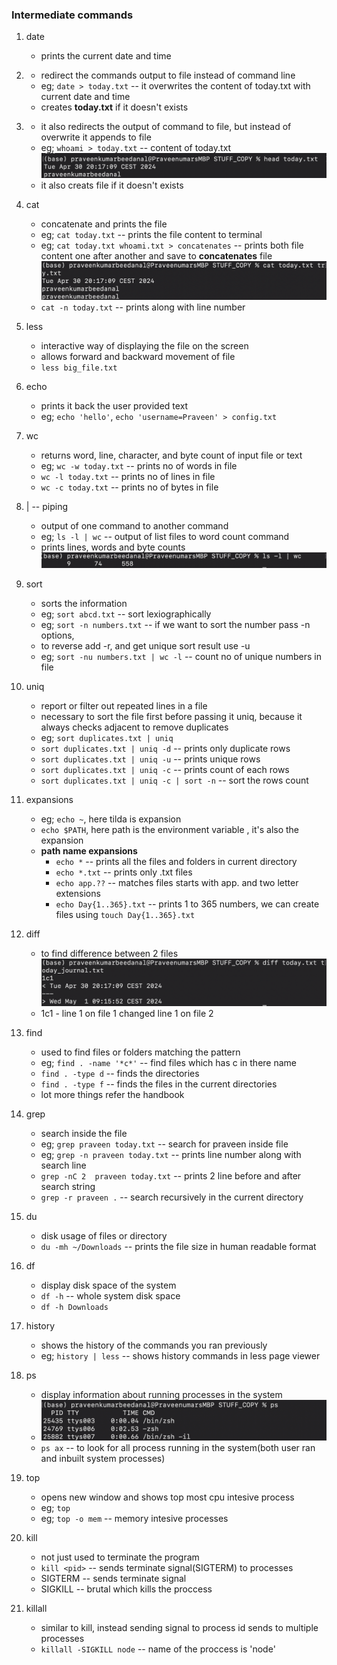 ### Intermediate commands

1. date
    * prints the current date and time

2. >
    * redirect the commands output to file instead of command line
    * eg; `date > today.txt` -- it overwrites the content of today.txt with current date and time
    * creates **today.txt** if it doesn't exists

3. >>
    * it also redirects the output of command to file, but instead of overwrite it appends to file
    * eg; `whoami > today.txt` -- content of today.txt
    ![alt text](image-1.png)
    * it also creats file if it doesn't exists

4. cat
    * concatenate and prints the file
    * eg; `cat today.txt` -- prints the file content to terminal
    * eg; `cat today.txt whoami.txt > concatenates` -- prints both file content one after another and save to **concatenates** file
    ![alt text](image-2.png)
    * `cat -n today.txt` -- prints along with line number

5. less
    * interactive way of displaying the file on the screen
    * allows forward and backward movement of file
    * `less big_file.txt`

6. echo
    * prints it back the user provided text
    * eg; `echo 'hello'`, `echo 'username=Praveen' > config.txt`

7. wc
    * returns word, line, character, and byte count of input file or text
    * eg; `wc -w today.txt` -- prints no of words in file
    * `wc -l today.txt` -- prints no of lines in file
    * `wc -c today.txt`  -- prints no of bytes in file

8. | -- piping
    * output of one command to another command
    * eg; `ls -l | wc` -- output of list files to word count command
    * prints lines, words and byte counts
    ![alt text](image-3.png)

9. sort
    * sorts the information
    * eg; `sort abcd.txt` -- sort lexiographically
    * eg; `sort -n numbers.txt` -- if we want to sort the number pass -n options, 
    * to reverse add -r, and get unique sort result use -u
    * eg; `sort -nu numbers.txt | wc -l` -- count no of unique numbers in file

10. uniq
    * report or filter out repeated lines in a file
    * necessary to sort the file first before passing it uniq, because it always checks adjacent to remove duplicates
    * eg; `sort duplicates.txt | uniq`
    * `sort duplicates.txt | uniq -d` -- prints only duplicate rows
    * `sort duplicates.txt | uniq -u` -- prints unique rows
    * `sort duplicates.txt | uniq -c` -- prints count of each rows
    * `sort duplicates.txt | uniq -c | sort -n` -- sort the rows count
 
 
11. expansions 
    * eg; `echo ~`, here tilda is expansion
    * `echo $PATH`, here path is the environment variable , it's also the expansion
    * **path name expansions**
        * `echo *` -- prints all the files and folders in current directory
        * `echo *.txt` -- prints only .txt files
        * `echo app.??` -- matches files starts with app. and two letter extensions
        * `echo Day{1..365}.txt` -- prints 1 to 365 numbers, we can create files using `touch Day{1..365}.txt`
    
12. diff
    * to find difference between 2 files
    ![alt text](image-4.png)
    * 1c1 - line 1 on file 1 changed line 1 on file 2

13. find
    * used to find files or folders matching the pattern
    * eg; `find . -name '*c*'` -- find files which has c in there name
    * `find . -type d` -- finds the directories
    * `find . -type f` -- finds the files in the current directories
    * lot more things refer the handbook

14. grep
    * search inside the file
    * eg; `grep praveen today.txt` -- search for praveen inside file
    * eg; `grep -n praveen today.txt` -- prints line number along with search line
    * `grep -nC 2  praveen today.txt` -- prints 2 line before and after search string
    * `grep -r praveen .` -- search recursively in the current directory

15. du
    * disk usage of files or directory
    * `du -mh ~/Downloads` -- prints the file size in human readable format

16. df
    * display disk space of the system
    * `df -h` -- whole system disk space
    * `df -h Downloads`

17. history
    * shows the history of the commands you ran previously
    * eg; `history | less` -- shows history commands in less page viewer

18. ps
    * display information about running processes in the system
    * ![alt text](image-5.png)
    * `ps ax` -- to look for all process running in the system(both user ran and inbuilt system processes)

19. top
    * opens new window and shows top most cpu intesive process
    * eg; `top`
    * eg; `top -o mem` -- memory intesive processes

20. kill
    * not just used to terminate the program
    * `kill <pid>` -- sends terminate signal(SIGTERM) to processes
    * SIGTERM -- sends terminate signal
    * SIGKILL -- brutal which kills the proccess

21. killall
    * similar to kill, instead sending signal to process id sends to multiple processes
    * `killall -SIGKILL node` -- name of the proccess is 'node'
    